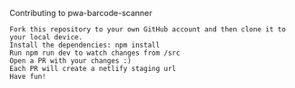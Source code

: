 
Contributing to pwa-barcode-scanner

    Fork this repository to your own GitHub account and then clone it to your local device.
    Install the dependencies: npm install
    Run npm run dev to watch changes from /src
    Open a PR with your changes :)
    Each PR will create a netlify staging url
    Have fun!
